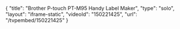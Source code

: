 {
    "title": "Brother P-touch PT-M95 Handy Label Maker",
    "type": "solo",
    "layout": "iframe-static",
    "videoId": "150221425",
    "url": "\/tvpembed\/150221425"
}